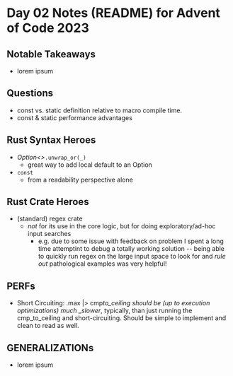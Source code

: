# Day 02 Notes (README) for Advent of Code 2023

## Notable Takeaways

- lorem ipsum

## Questions

- const vs. static definition relative to macro compile time.
- const & static performance advantages

## Rust Syntax Heroes

- _Option<>_`.unwrap_or(_)`
  - great way to add local default to an Option
- `const`
  - from a readability perspective alone

## Rust Crate Heroes

- (standard) regex crate
  - _not_ for its use in the core logic, but for doing exploratory/ad-hoc input searches
    - e.g. due to some issue with feedback on problem I spent a long time attemptint to debug a totally working solution -- being able to quickly run regex on the large input space to look for and _rule out_ pathological examples was very helpful!

## PERFs

- Short Circuiting: .max |> cmp*to_ceiling should be (up to execution optimizations) much \_slower*, typically, than just running the cmp_to_ceiling and short-circuiting. Should be simple to implement and clean to read as well.

## GENERALIZATIONs

- lorem ipsum

